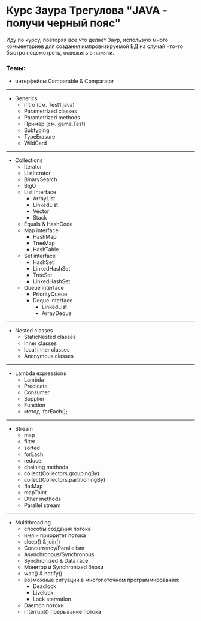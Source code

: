 # Курс Заура Трегулова "JAVA - получи черный пояс"

Иду по курсу, повторяя все что делает Заур, использую много комментариев для создания импровизируемой БД на случай что-то быстро подсмотреть, освежить в памяти.

### Темы:

+ интерфейсы Comparable & Comparator

***

+ Generics
  + intro (см. Test1.java)
  + Parametrized classes
  + Parametrized methods
  + Пример (см. game.Test)
  + Subtyping
  + TypeErasure
  + WildCard

***

+ Collections
  + Iterator
  + ListIterator
  + BinarySearch
  + BigO
  + List interface
    - ArrayList
    - LinkedList
    - Vector
    - Stack
  + Equals & HashCode
  + Map interface
    - HashMap
    - TreeMap
    - HashTable
  + Set interface
    - HashSet
    - LinkedHashSet
    - TreeSet
    - LinkedHashSet
  + Queue interface
    - PriorityQueue
    - Deque interface
      - LinkedList
      - ArrayDeque
  
***

+ Nested classes
  - StaticNested classes
  - Inner classes
  - local inner classes
  - Anonymous classes

***

+ Lambda expressions
  - Lambda
  - Predicate
  - Consumer
  - Supplier
  - Function
  - метод .forEach();

***

+ Stream
  - map
  - filter
  - sorted
  - forEach
  - reduce
  - chaining methods
  - collect(Collectors.groupingBy)
  - collect(Collectors.partitioningBy)
  - flatMap
  - mapToInt
  - Other methods
  - Parallel stream

***

+ Multithreading
  + способы создания потока
  + имя и приоритет потока
  + sleep() & join()
  + Concurrency/Parallelism
  + Asynchronous/Synchronous
  + Synchronized & Data race
  + Монитор и Synchronized блоки
  + wait() & notify()
  + возможные ситуации в многопоточном программировании:
    + Deadlock
    + Livelock
    + Lock starvation
  + Daemon потоки
  + interrupt() прерывание потока